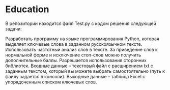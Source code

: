 # Education

В репозитории находится файл Test.py с кодом решения следующей задачи:

Разработать программу на языке программирования Python, которая выделяет ключевые слова в заданном русскоязычном тексте. 
Использовать частотный анализ слов в тексте. За приведение слов к нормальной форме и исключение стоп-слов
можно получить дополнительные баллы. Разрешается использования сторонних библиотек.
Входные данные – текстовый файл с расширением txt с заданным текстом, 
который вы можете выбрать самостоятельно (путь к файлу задается в консоли).
Выходные данные – таблица Excel с упорядоченным списком ключевых слов.
